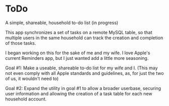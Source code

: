 # ToDo
A simple, shareable, household to-do list (in progress)

This app synchronizes a set of tasks on a remote MySQL table, so that multiple users in the same household can track the creation and completion of those tasks.

I began working on this for the sake of me and my wife. I love Apple's current Reminders app, but I just wanted add a little more seasoning.

Goal #1: Make a useable, shareable to-do list for my wife and I. (This may not even comply with all Apple standards and guidelines, as, for just the two of us, it wouldn't need to)

Goal #2: Expand the utility in goal #1 to allow a broader userbase, securing user information and allowing the creation of a task table for each new household account.
